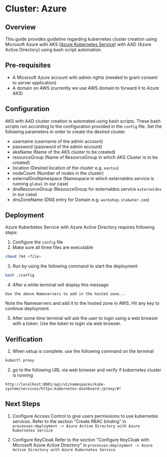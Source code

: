 # Cluster: Azure

## Overview

This guide provides guideline regarding kubernetes cluster creation using Microsoft Azure with AKS ([Azure Kubernetes Service](https://docs.microsoft.com/en-us/azure/aks/intro-kubernetes)) with AAD (Azure Active Directory) using bash script automation.


## Pre-requisites

* A Micorsoft Azure account with admin rights (needed to grant consent to server application)
* A domain on AWS (currently we use AWS domain to forward it to Azure AKS) 

## Configuration

AKS with AAD cluster creation is automated using bash scripts. These bash scripts run according to the configuration
provided in the `config` file. Set the following parameters in order to create the desired cluster.

* username                (username of the admin account)
* password                (password of the admin account)
* aksName                 (Name of the AKS cluster to be created)
* resourceGroup           (Name of ResourceGroup in which AKS Cluster is to be created)
* location                (Desired location of the cluster e.g. `eastus`)
* nodeCount               (Number of nodes in the cluster)
* externalDnsNamespace    (Namespace in which externaldns service is running `global` in our case)
* dnsResourceGroup        (ResourceGroup for externaldns service `externaldns` in our case)
* dnsZoneName             (DNS entry for Domain e.g. `workshop.stakater.com`)

## Deployment

Azure Kuberbetes Service with Azure Active Directory requires following steps:

1. Configure the `config` file
2. Make sure all three files are executable
```bash
chmod 744 <file>
```
3. Run by using the following command to start the deployment
```bash
bash ./config
```

4. After a while terminal will display this message
```
Use the above Nameservers to add in the hosted zone...
```
Note the Nameservers and add it to the hosted zone in AWS. Hit any key to continue deployment.

5. After some time terminal will ask the user to login using a web browser with a token. Use the token to login via web browser.

## Verification

1. When setup is complete. use the following command on the terminal
```bash
kubectl proxy
```
2. go to the following URL via web browser and verify if kubernetes cluster is running
```
http://localhost:8001/api/v1/namespaces/kube-system/services/https:kubernetes-dashboard:/proxy/#!
```

## Next Steps
1. Configure Access Control to give users permissions to use kubernetes services. Refer to the section "Create RBAC binding" in `processes:deployment -> Azure Active Directory with Azure Kubernetes Service`


2. Configure KeyCloak Refer to the section "Configure KeyCloak with Microsoft Azure Active Directory" in `processes:deployment -> Azure Active Directory with Azure Kubernetes Service`